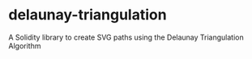 # delaunay-triangulation
A Solidity library to create SVG paths using the Delaunay Triangulation Algorithm
